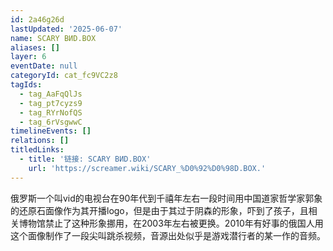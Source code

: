```yaml
---
id: 2a46g26d
lastUpdated: '2025-06-07'
name: SCARY ВИD.BOX
aliases: []
layer: 6
eventDate: null
categoryId: cat_fc9VC2z8
tagIds:
  - tag_AaFqQlJs
  - tag_pt7cyzs9
  - tag_RYrNofQS
  - tag_6rVsgwwC
timelineEvents: []
relations: []
titledLinks:
  - title: '链接: SCARY ВИD.BOX'
    url: 'https://screamer.wiki/SCARY_%D0%92%D0%98D.BOX.'
---
```

俄罗斯一个叫vid的电视台在90年代到千禧年左右一段时间用中国道家哲学家郭象的还原石面像作为其开播logo，但是由于其过于阴森的形象，吓到了孩子，且相关博物馆禁止了这种形象挪用，在2003年左右被更换。2010年有好事的俄国人用这个面像制作了一段尖叫跳杀视频，音源出处似乎是游戏潜行者的某一作的音频。
